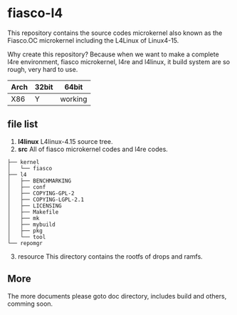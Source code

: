 # fiasco-l4
This repository contains the source codes microkernel also known as the Fiasco.OC microkernel including the L4Linux of Linux4-15.

Why create this repository?
Because when we want to make a complete l4re environment, fiasco microkernel, l4re and l4linux, it build system are so rough, very hard to use.

| Arch   |  32bit |  64bit   |
|--------|--------|----------|
|   X86  |    Y   |working   |

## file list
1. **l4linux**
L4linux-4.15 source tree.
1. **src**
All of fiasco microkernel codes and l4re codes.
```
├── kernel
│   └── fiasco
├── l4
│   ├── BENCHMARKING
│   ├── conf
│   ├── COPYING-GPL-2
│   ├── COPYING-LGPL-2.1
│   ├── LICENSING
│   ├── Makefile
│   ├── mk
│   ├── mybuild
│   ├── pkg
│   └── tool
└── repomgr
```
3. resource
This directory contains the rootfs of drops and ramfs.

## More
The more documents please goto doc directory, includes build and others, comming soon.
